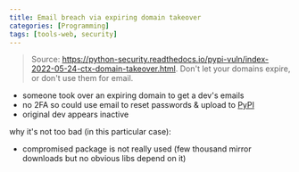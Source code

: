 ```yaml
---
title: Email breach via expiring domain takeover
categories: [Programming]
tags: [tools-web, security]
---
```


> Source: <https://python-security.readthedocs.io/pypi-vuln/index-2022-05-24-ctx-domain-takeover.html>. Don't let your domains expire, or don't use them for email.

- someone took over an expiring domain to get a dev's emails
- no 2FA so could use email to reset passwords & upload to [PyPI](https://pypi.org)
- original dev appears inactive

why it's not too bad (in this particular case):

- compromised package is not really used (few thousand mirror downloads but no obvious libs depend on it)